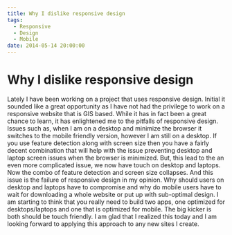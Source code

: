 ```yaml
---
title: Why I dislike responsive design
tags:
  - Responsive
  - Design
  - Mobile
date: 2014-05-14 20:00:00
---
```


# Why I dislike responsive design

Lately I have been working on a project that uses responsive design. Initial it sounded like a great opportunity
as I have not had the privilege to work on a responsive website that is GIS based. While it has in fact been a great
chance to learn, it has enlightened me to the pitfalls of responsive design. Issues such as, when I am on a desktop and
minimize the browser it switches to the mobile friendly version, however I am still on a desktop. If you use feature detection along with screen size then you have a
fairly decent combination that will help with the issue preventing desktop and laptop screen issues when the browser
is minimized. But, this lead to the an even more complicated issue, we now have touch on desktop and laptops. Now the
combo of feature detection and screen size collapses. And this issue is the failure of responsive design in my opinion.
Why should users on desktop and laptops have to compromise and why do mobile users have to wait for downloading a whole
website or put up with sub-optimal design. I am starting to think that you really need to build two apps, one optimized
for desktops/laptops and one that is optimized for mobile. The big kicker is both should be touch friendly. I am glad
that I realized this today and I am looking forward to applying this approach to any new sites I create.